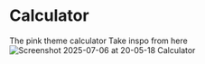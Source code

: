 # Calculator
The pink theme calculator 
Take inspo from here
![Screenshot 2025-07-06 at 20-05-18 Calculator](https://github.com/user-attachments/assets/30921252-cb07-4694-a708-dd06dce8f1ed)

